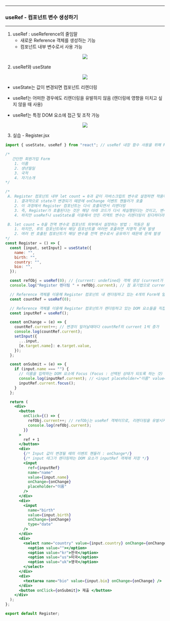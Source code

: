 -----
### useRef - 컴포넌트 변수 생성하기
-----
1. useRef : useReference의 줄임말
   - 새로운 Reference 객체를 생성하는 기능
   - 컴포넌트 내부 변수로서 사용 가능
<div align="center">
<img src="https://github.com/user-attachments/assets/ade6f544-4d5f-422d-a13d-7c9c0e89511c">
</div>

2. useRef와 useState
<div align="center">
<img src="https://github.com/user-attachments/assets/7fb831b4-635e-40df-bf76-d58f900020a6">
</div>

  - useState는 값이 변경되면 컴포넌트 리렌더링
  - useRef는 어떠한 경우에도 리렌더링을 유발하지 않음 (렌더링에 영향을 미치고 싶지 않을 때 사용)

  - useRef는 특정 DOM 요소에 접근 및 조작 가능
<div align="center">
<img src="https://github.com/user-attachments/assets/09c7354b-3a84-45cb-ad89-c630f4ddb7c9">
</div>

3. 실습 - Register.jsx
```jsx
import { useState, useRef } from "react"; // useRef 내장 함수 사용을 위해 React에서 Import

/*
   간단한 회원가입 Form
    1. 이름
    2. 생년월일
    3. 국적
    4. 자기소개
*/

/*
 A. Register 컴포넌트 내부 let count = 0과 같이 자바스크립트 변수로 설정하면 적용이 되지 않음
    1. 결과적으로 state가 변경되기 때문에 onChange 이벤트 핸들러가 호출
    2. 이 과정에서 Register 컴포넌트는 다시 호출되면서 리렌더링
    3. 즉, Register가 호출된다는 것은 해당 아래 코드가 다시 재실행된다는 것이고, 변수도 초기화되어 0이 된다는 것
    4. 하지만 useRef나 useState를 이용해서 만든 리액트 변수는 리렌더링이 된다하더라도 내부적으로 초기화되지 않도록 설계

 B. let count = 0을 전역 변수로 컴포넌트 외부에서 설정하는 방법 : 작동은 됨
    1. 하지만, 루트 컴포넌트에서 해당 컴포넌트를 여러번 호출하면 치명적 문제 발생
    2. 여러 번 호출된 컴포넌트가 해당 변수를 전역 변수로서 공유하기 때문에 문제 발생
*/
const Register = () => {
  const [input, setInput] = useState({
    name: "",
    birth: "",
    country: "",
    bio: "",
  });

  const refObj = useRef(0); // {current: undefined} 객체 생성 (current가 useRefence 객체로, current라는 변수에 저장할 값을 담는 것, 초기값 설정 가능)
  console.log("Register 렌더링 " + refObj.current); // 점 표기법으로 current 변수에 접근 가능능

  // Reference 객체를 이용해 Register 컴포넌트 내 렌더링하고 있는 4개의 Form에 얼마나 많은 횟수 변경이 일어났는지 기능 생성
  const countRef = useRef(0);

  // Reference 객체를 이용해 Register 컴포넌트가 렌더링하고 있는 DOM 요소들을 직접 조작
  const inputRef = useRef();

  const onChange = (e) => {
    countRef.current++; // 변경이 일어날때마다 countRef의 current 1씩 증가
    console.log(countRef.current);
    setInput({
      ...input,
      [e.target.name]: e.target.value,
    });
  };

  const onSubmit = (e) => {
    if (input.name === "") {
      // 이름을 입력하는 DOM 요소에 Focus (Focus : 선택된 상태가 되도록 하는 것)
      console.log(inputRef.current); // <input placeholder="이름" value="" name="name">
      inputRef.current.focus();
    }
  };

  return (
    <div>
      <button
        onClick={() => {
          refObj.current++; // refObj는 useRef 객체이므로, 리렌더링을 유발시키지 않으므로, 이벤트 핸들러만 계속 실행되고, 위 console.log는 실행되지 않음
          console.log(refObj.current);
        }}
      >
        ref + 1
      </button>
      <div>
        {/* Input 값이 변경될 때의 이벤트 핸들러 : onChange*/}
        {/* input 태그가 렌더링하는 DOM 요소가 inputRef 객체에 저장 */}
        <input
          ref={inputRef}
          name="name"
          value={input.name}
          onChange={onChange}
          placeholder="이름"
        />
      </div>
      <div>
        <input
          name="birth"
          value={input.birth}
          onChange={onChange}
          type="date"
        />
      </div>
      <div>
        <select name="country" value={input.country} onChange={onChange}>
          <option value=""></option>
          <option value="kr">한국</option>
          <option value="us">미국</option>
          <option value="uk">영국</option>
        </select>
      </div>
      <div>
        <textarea name="bio" value={input.bio} onChange={onChange} />
      </div>
      <button onClick={onSubmit}> 제출 </button>
    </div>
  );
};

export default Register;
```

